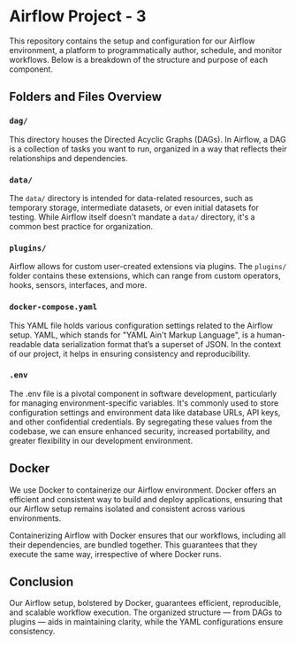 # Airflow Project - 3
This repository contains the setup and configuration for our Airflow environment, a platform to programmatically author, schedule, and monitor workflows. Below is a breakdown of the structure and purpose of each component.

## Folders and Files Overview

### `dag/`
This directory houses the Directed Acyclic Graphs (DAGs). In Airflow, a DAG is a collection of tasks you want to run, organized in a way that reflects their relationships and dependencies.

### `data/`
The `data/` directory is intended for data-related resources, such as temporary storage, intermediate datasets, or even initial datasets for testing. While Airflow itself doesn't mandate a `data/` directory, it's a common best practice for organization.

### `plugins/`
Airflow allows for custom user-created extensions via plugins. The `plugins/` folder contains these extensions, which can range from custom operators, hooks, sensors, interfaces, and more.

### `docker-compose.yaml`
This YAML file holds various configuration settings related to the Airflow setup. YAML, which stands for "YAML Ain't Markup Language", is a human-readable data serialization format that’s a superset of JSON. In the context of our project, it helps in ensuring consistency and reproducibility.

### `.env`

The .env file is a pivotal component in software development, particularly for managing environment-specific variables. It's commonly used to store configuration settings and environment data like database URLs, API keys, and other confidential credentials. By segregating these values from the codebase, we can ensure enhanced security, increased portability, and greater flexibility in our development environment.

## Docker

We use Docker to containerize our Airflow environment. Docker offers an efficient and consistent way to build and deploy applications, ensuring that our Airflow setup remains isolated and consistent across various environments.

Containerizing Airflow with Docker ensures that our workflows, including all their dependencies, are bundled together. This guarantees that they execute the same way, irrespective of where Docker runs.

## Conclusion

Our Airflow setup, bolstered by Docker, guarantees efficient, reproducible, and scalable workflow execution. The organized structure — from DAGs to plugins — aids in maintaining clarity, while the YAML configurations ensure consistency.
